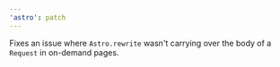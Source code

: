 ```yaml
---
'astro': patch
---
```


Fixes an issue where `Astro.rewrite` wasn't carrying over the body of a `Request` in on-demand pages.
